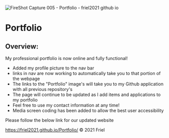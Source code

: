 ![FireShot Capture 005 - Portfolio - friel2021 github io](https://user-images.githubusercontent.com/87154134/127590593-af663bbd-a7ce-41d3-a6db-69c87d2acaae.png)





# Portfolio

## Overview:

My professional portfolio is now online and fully functional!

- Added my profile picture to the nav bar
- links in nav are now working to automatically take you to that portion of the webpage
- The links to the "Portfolio" image's will take you to my Github application with all previous repository's
- The page will continue to be updated as I add items and applications to my portfolio
- Feel free to use my contact information at any time!
- Media screen coding has been added to allow the best user accessibility

Please follow the below link for our updated website

https://friel2021.github.io/Portfolio/
© 2021 Friel

